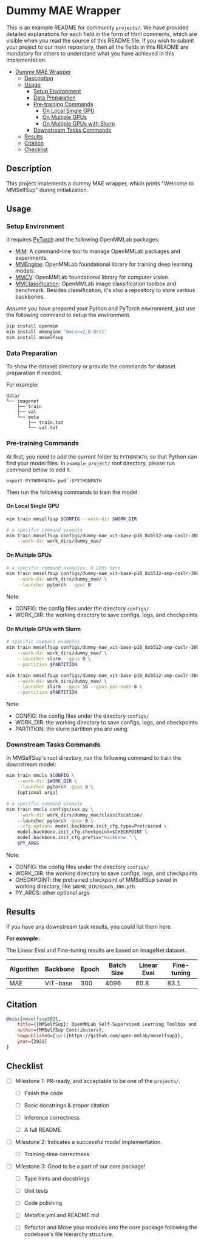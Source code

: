 # Dummy MAE Wrapper

This is an example README for community `projects/`. We have provided detailed explanations for each field in the form of html comments, which are visible when you read the source of this README file. If you wish to submit your project to our main repository, then all the fields in this README are mandatory for others to understand what you have achieved in this implementation.

- [Dummy MAE Wrapper](#dummy-mae-wrapper)
  - [Description](#description)
  - [Usage](#usage)
    - [Setup Environment](#setup-environment)
    - [Data Preparation](#data-preparation)
    - [Pre-training Commands](#pre-training-commands)
      - [On Local Single GPU](#on-local-single-gpu)
      - [On Multiple GPUs](#on-multiple-gpus)
      - [On Multiple GPUs with Slurm](#on-multiple-gpus-with-slurm)
    - [Downstream Tasks Commands](#downstream-tasks-commands)
  - [Results](#results)
  - [Citation](#citation)
  - [Checklist](#checklist)

## Description

<!-- Share any information you would like others to know. For example:
Author: @xxx.
This is an implementation of \[XXX\]. -->

This project implements a dummy MAE wrapper, which prints "Welcome to MMSelfSup" during initialization.

## Usage

<!-- For a typical model, this section should contain the commands for dataset prepareation, pre-training, downstream tasks. You are also suggested to dump your environment specification to env.yml by `conda env export > env.yml`. -->

### Setup Environment

It requires [PyTorch](https://pytorch.org/get-started/locally/) and the following OpenMMLab packages:

- [MIM](https://github.com/open-mmlab/mim): A command-line tool to manage OpenMMLab packages and experiments.
- [MMEngine](https://github.com/open-mmlab/mmengine): OpenMMLab foundational library for training deep learning models.
- [MMCV](https://github.com/open-mmlab/mmcv): OpenMMLab foundational library for computer vision.
- [MMClassification](https://github.com/open-mmlab/mmclassification): OpenMMLab image classification toolbox and benchmark. Besides classification, it's also a repository to store various backbones.

Assume you have prepared your Python and PyTorch environment, just use the following command to setup the environment.

```bash
pip install openmim
mim install mmengine "mmcv>=2.0.0rc1"
mim install mmselfsup
```

### Data Preparation

To show the dataset directory or provide the commands for dataset preparation if needed.

For example:

```text
data/
└── imagenet
    ├── train
    ├── val
    └── meta
        ├── train.txt
        └── val.txt
```

### Pre-training Commands

At first, you need to add the current folder to `PYTHONPATH`, so that Python can find your model files. In `example_project/` root directory, please run command below to add it.

```shell
export PYTHONPATH=`pwd`:$PYTHONPATH
```

Then run the following commands to train the model:

#### On Local Single GPU

```bash
mim train mmselfsup $CONFIG --work-dir $WORK_DIR

# a specific command example
mim train mmselfsup configs/dummy-mae_vit-base-p16_8xb512-amp-coslr-300e_in1k.py \
    --work-dir work_dirs/dummy_mae/
```

#### On Multiple GPUs

```bash
# a specific command examples, 8 GPUs here
mim train mmselfsup configs/dummy-mae_vit-base-p16_8xb512-amp-coslr-300e_in1k.py \
    --work-dir work_dirs/dummy_mae/ \
    --launcher pytorch --gpus 8
```

Note:

- CONFIG: the config files under the directory `configs/`
- WORK_DIR: the working directory to save configs, logs, and checkpoints

#### On Multiple GPUs with Slurm

```bash
# specific command examples
mim train mmselfsup configs/dummy-mae_vit-base-p16_8xb512-amp-coslr-300e_in1k.py \
    --work-dir work_dirs/dummy_mae/ \
    --launcher slurm --gpus 8 \
    --partition $PARTITION

mim train mmselfsup configs/dummy-mae_vit-base-p16_8xb512-amp-coslr-300e_in1k.py \
    --work-dir work_dirs/dummy_mae/ \
    --launcher slurm --gpus 16 --gpus-per-node 8 \
    --partition $PARTITION
```

Note:

- CONFIG: the config files under the directory `configs/`
- WORK_DIR: the working directory to save configs, logs, and checkpoints
- PARTITION: the slurm partition you are using

### Downstream Tasks Commands

In MMSelfSup's root directory, run the following command to train the downstream model:

```bash
mim train mmcls $CONFIG \
    --work-dir $WORK_DIR \
    --launcher pytorch -gpus 8 \
    [optional args]

# a specific command example
mim train mmcls configs/xxx.py \
    --work-dir work_dirs/dummy_mae/classification/
    --launcher pytorch -gpus 8 \
    --cfg-options model.backbone.init_cfg.type=Pretrained \
    model.backbone.init_cfg.checkpoint=$CHECKPOINT \
    model.backbone.init_cfg.prefix="backbone." \
    $PY_ARGS
```

Note:

- CONFIG: the config files under the directory `configs/`
- WORK_DIR: the working directory to save configs, logs, and checkpoints
- CHECKPOINT: the pretrained checkpoint of MMSelfSup saved in working directory, like `$WORK_DIR/epoch_300.pth`
- PY_ARGS: other optional args

## Results

<!-- List the results as usually done in other model's README. [Example](https://github.com/open-mmlab/mmselfsup/blob/1.x/configs/selfsup/mae/README.md#models-and-benchmarks)
You should claim whether this is based on the pre-trained weights, which are converted from the official release; or it's a reproduced result obtained from retraining the model in this project. -->

If you have any downstream task results, you could list them here.

**For example:**

The Linear Eval and Fine-tuning results are based on ImageNet dataset.

<table class="docutils">
<thead>
  <tr>
	    <th>Algorithm</th>
	    <th>Backbone</th>
	    <th>Epoch</th>
      <th>Batch Size</th>
      <th>Linear Eval</th>
      <th>Fine-tuning</th>
	</tr>
  </thead>
  <tbody>
  <tr>
      <td>MAE</td>
	    <td>ViT-base</td>
	    <td>300</td>
      <td>4096</td>
      <td>60.8</td>
      <td>83.1</td>
	</tr>
</tbody>
</table>

## Citation

<!-- You may remove this section if not applicable. -->

```bibtex
@misc{mmselfsup2021,
    title={{MMSelfSup}: OpenMMLab Self-Supervised Learning Toolbox and Benchmark},
    author={MMSelfSup Contributors},
    howpublished={\url{https://github.com/open-mmlab/mmselfsup}},
    year={2021}
}
```

## Checklist

<!-- Here is a checklist illustrating a usual development workflow of a successful project, and also serves as an overview of this project's progress. The PIC (person in charge) or contributors of this project should check all the items that they believe have been finished, which will further be verified by codebase maintainers via a PR.
OpenMMLab's maintainer will review the code to ensure the project's quality. Reaching the first milestone means that this project suffices the minimum requirement of being merged into 'projects/'. But this project is only eligible to become a part of the core package upon attaining the last milestone.
Note that keeping this section up-to-date is crucial not only for this project's developers but the entire community, since there might be some other contributors joining this project and deciding their starting point from this list. It also helps maintainers accurately estimate time and effort on further code polishing, if needed.
A project does not necessarily have to be finished in a single PR, but it's essential for the project to at least reach the first milestone in its very first PR. -->

- [ ] Milestone 1: PR-ready, and acceptable to be one of the `projects/`.

  - [ ] Finish the code

    <!-- The code's design shall follow existing interfaces and convention. For example, each model component should be registered into `MMSelfSup.registry.MODELS` and configurable via a config file. -->

  - [ ] Basic docstrings & proper citation

    <!-- Each major object should contain a docstring, describing its functionality and arguments. If you have adapted the code from other open-source projects, don't forget to cite the source project in docstring and make sure your behavior is not against its license. Typically, we do not accept any code snippet under GPL license. [A Short Guide to Open Source Licenses](https://medium.com/nationwide-technology/a-short-guide-to-open-source-licenses-cf5b1c329edd) -->

  - [ ] Inference correctness

    <!-- If you are reproducing the result from a paper, make sure your model's inference-time feature vectors or losses matches that from the original codes. The weights usually could be obtained by simply renaming the keys in the official pre-trained weights. This test could be skipped though, if you are able to prove the training-time correctness and check the second milestone. -->

  - [ ] A full README

    <!-- As this template does. -->

- [ ] Milestone 2: Indicates a successful model implementation.

  - [ ] Training-time correctness

    <!-- If you are reproducing the result from a paper, checking this item means that you should have trained your model from scratch based on the original paper's specification and verified that the final result. Due to the pretrain-downstream pipeline of self-supervised learning, this item requires at least one downstream result matches the report within a minor error range. -->

- [ ] Milestone 3: Good to be a part of our core package!

  - [ ] Type hints and docstrings

    <!-- Ideally *all* the methods should have [type hints](https://www.pythontutorial.net/python-basics/python-type-hints/) and [docstrings](https://google.github.io/styleguide/pyguide.html#381-docstrings). [Example](https://github.com/open-mmlab/mmselfsup/blob/1.x/mmselfsup/models/backbones/mae_vit.py) -->

  - [ ] Unit tests

    <!-- Unit tests for each module are required. [Example](https://github.com/open-mmlab/mmselfsup/blob/1.x/tests/test_models/test_backbones/test_mae_vit.py) -->

  - [ ] Code polishing

    <!-- Refactor your code according to reviewer's comment. -->

  - [ ] Metafile.yml and README.md

    <!-- It will be parsed by MIM and Inferencer. [Example](https://github.com/open-mmlab/mmselfsup/blob/1.x/configs/selfsup/mae/metafile.yml). In particular, you may have to refactor this README into a standard one. [Example](https://github.com/open-mmlab/mmselfsup/blob/1.x/configs/selfsup/mae/README.md) -->

  - [ ] Refactor and Move your modules into the core package following the codebase's file hierarchy structure.
